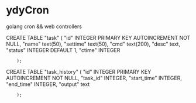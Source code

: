 # ydyCron
golang cron &amp;&amp; web controllers


CREATE TABLE "task" (
        "id"  INTEGER PRIMARY KEY AUTOINCREMENT NOT NULL,
        "name"  text(50),
        "settime"  text(50),
        "cmd"  text(200),
        "desc"  text,
        "status"  INTEGER DEFAULT 1,
        "ctime"  INTEGER

        );


CREATE TABLE "task_history" (
        "id"  INTEGER PRIMARY KEY AUTOINCREMENT NOT NULL,
        "task_id"  INTEGER,
        "start_time"  INTEGER,
        "end_time"  INTEGER,
        "output"  text

        );



